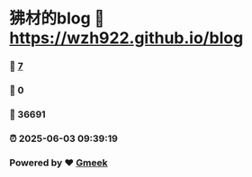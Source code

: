 # 狒材的blog :link: https://wzh922.github.io/blog 
### :page_facing_up: [7](https://wzh922.github.io/blog/tag.html) 
### :speech_balloon: 0 
### :hibiscus: 36691 
### :alarm_clock: 2025-06-03 09:39:19 
### Powered by :heart: [Gmeek](https://github.com/Meekdai/Gmeek)
